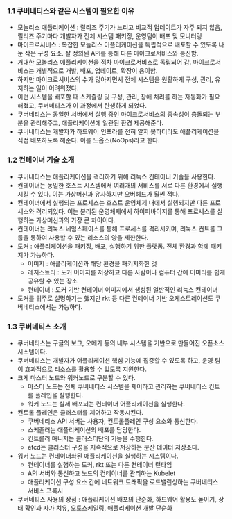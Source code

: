 ### 1.1 쿠버네티스와 같은 시스템이 필요한 이유
 - 모놀리스 애플리케이션 : 릴리즈 주기가 느리고 비교적 업데이트가 자주 되지 않음, 릴리즈 주기마다 개발자가 전체 시스템 패키징, 운영팀이 배포 및 모니터링
 - 마이크로서비스 : 복잡한 모놀리스 어플리케이션을 독립적으로 배포할 수 있도록 나눈 작은 구성 요소. 잘 정의된 API를 통해 다른 마이크로서비스와 통신함.
 - 거대한 모놀리스 애플리케이션을 점차 마이크로서비스로 독립되어 감. 마이크로서비스는 개별적으로 개발, 배포, 업데이트, 확장이 용이함.
 - 하지만 마이크로서비스의 수가 많아지면서 전체 시스템을 원활하게 구성, 관리, 유지하는 일이 어려워졌다.
 - 이런 시스템을 배포할 때 스케쥴링 및 구성, 관리, 장애 처리를 하는 자동화가 필요해졌고, 쿠버네티스가 이 과정에서 탄생하게 되었다.
 - 쿠버네티스는 동일한 서버에서 실행 중인 마이크로서비스의 종속성이 충돌되는 부분을 관리해주고, 애플리케이션에 일관된 환경 제공해준다.
 - 쿠버네티스는 개발자가 하드웨어 인프라를 전혀 알지 못하더라도 애플리케이션을 직접 배포하도록 해준다. 이를 노옵스(NoOps)라고 한다.

### 1.2 컨테이너 기술 소개
 - 쿠버네티스는 애플리케이션을 격리하기 위해 리눅스 컨테이너 기술을 사용한다.
 - 컨테이너는 동일한 호스트 시스템에서 여러개의 서비스를 서로 다른 환경에서 실행시킬 수 있다. 이는 가상머신과 유사하지만 오버헤드가 훨씬 적다.
 - 컨테이너에서 실행되는 프로세스는 호스트 운영체제 내에서 실행되지만 다른 프로세스와 격리되있다. 이는 분리된 운영체제에서 하이퍼바이저를 통해 프로세스를 실행하는 가상머신과의 가장 큰 차이이다.
 - 컨테이너는 리눅스 네임스페이스를 통해 프로세스를 격리시키며, 리눅스 컨트롤 그룹을 통하여 사용할 수 있는 리소스의 양을 제한한다.
 - 도커 : 애플리케이션을 패키징, 배포, 실행하기 위한 플랫폼. 전체 환경과 함께 패키지가 가능하다.
   - 이미지 : 애플리케이션과 해당 환경을 패키지화한 것
   - 레지스트리 : 도커 이미지를 저장하고 다른 사람이나 컴퓨터 간에 이미리를 쉽게 공유할 수 있는 장소
   - 컨테이너 : 도커 기반 컨테이너 이미지에서 생성된 일반적인 리눅스 컨테이너
 - 도커를 위주로 설명하기는 했지만 rkt 등 다른 컨테이너 기반 오케스트레이션도 쿠버네티스에서는 가능하다.

### 1.3 쿠버네티스 소개
 - 쿠버네티스는 구글의 보그, 오메가 등의 내부 시스템을 기반으로 만들어진 오픈소스 시스템이다.
 - 쿠버네티스는 개발자가 어플리케이션 핵심 기능에 집중할 수 있도록 하고, 운영 팀이 효과적으로 리소스를 활용할 수 있도록 지원한다.
 - 크게 마스터 노드와 워커노드로 구분할 수 있다.
   - 마스터 노드는 전체 쿠버네티스 시스템을 제어하고 관리하는 쿠버네티스 컨트롤 플레인을 실행한다.
   - 워커 노드는 실제 배포되는 컨테이너 어플리케이션을 실행한다.
 - 컨트롤 플레인은 클러스터를 제어하고 작동시킨다.
   - 쿠버네티스 API 서버는 사용자, 컨트롤플레인 구성 요소와 통신한다.
   - 스케줄러는 애플리케이션의 배포를 담당한다.
   - 컨트롤러 매니저는 클러스터단의 기능을 수행한다.
   - etcd는 클러스터 구성을 지속적으로 저장하는 분산 데이터 저장소다.
 - 워커 노드는 컨테이너화된 애플리케이션을 실행하는 시스템이다.
   - 컨테이너를 실행하는 도커, rkt 또는 다른 컨테이너 런타임
   - API 서버와 통신하고 노드의 컨테이너를 관리하는 Kubelet
   - 애플리케이션 구성 요소 간에 네트워크 트래픽을 로드밸런싱하는 쿠버네티스 서비스 프록시
 - 쿠버네티스 사용의 장점 : 애플리케이션 배포의 단순화, 하드웨어 활용도 높이기, 상태 확인과 자가 치유, 오토스케일링, 애플리케이션 개발 단순화

